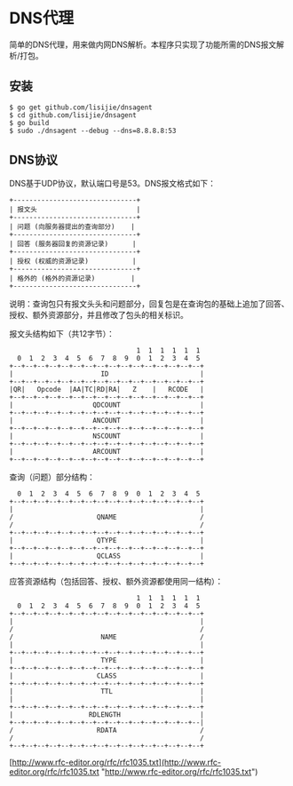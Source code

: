 # DNS代理 #

简单的DNS代理，用来做内网DNS解析。本程序只实现了功能所需的DNS报文解析/打包。

## 安装 ##

	$ go get github.com/lisijie/dnsagent
	$ cd github.com/lisijie/dnsagent
	$ go build
	$ sudo ./dnsagent --debug --dns=8.8.8.8:53

## DNS协议 ##

DNS基于UDP协议，默认端口号是53。DNS报文格式如下：

	+-------------------------------+
	| 报文头                         |
	+-------------------------------+
	| 问题 (向服务器提出的查询部分)    |
	+-------------------------------+
	| 回答 (服务器回复的资源记录)      |
	+-------------------------------+
	| 授权 (权威的资源记录)           | 
	+-------------------------------+
	| 格外的 (格外的资源记录)         |
	+-------------------------------+

说明：查询包只有报文头头和问题部分，回复包是在查询包的基础上追加了回答、授权、额外资源部分，并且修改了包头的相关标识。

报文头结构如下（共12字节）：

	                                1  1  1  1  1  1
	  0  1  2  3  4  5  6  7  8  9  0  1  2  3  4  5
	+--+--+--+--+--+--+--+--+--+--+--+--+--+--+--+--+
	|                      ID                       |
	+--+--+--+--+--+--+--+--+--+--+--+--+--+--+--+--+
	|QR|   Opcode  |AA|TC|RD|RA|   Z    |   RCODE   |
	+--+--+--+--+--+--+--+--+--+--+--+--+--+--+--+--+
	|                    QDCOUNT                    |
	+--+--+--+--+--+--+--+--+--+--+--+--+--+--+--+--+
	|                    ANCOUNT                    |
	+--+--+--+--+--+--+--+--+--+--+--+--+--+--+--+--+
	|                    NSCOUNT                    |
	+--+--+--+--+--+--+--+--+--+--+--+--+--+--+--+--+
	|                    ARCOUNT                    |
	+--+--+--+--+--+--+--+--+--+--+--+--+--+--+--+--+

查询（问题）部分结构：
	
	  0  1  2  3  4  5  6  7  8  9  0  1  2  3  4  5
	+--+--+--+--+--+--+--+--+--+--+--+--+--+--+--+--+
	|                                               |
	/                     QNAME                     /
	/                                               /
	+--+--+--+--+--+--+--+--+--+--+--+--+--+--+--+--+
	|                     QTYPE                     |
	+--+--+--+--+--+--+--+--+--+--+--+--+--+--+--+--+
	|                     QCLASS                    |
	+--+--+--+--+--+--+--+--+--+--+--+--+--+--+--+--+


应答资源结构（包括回答、授权、额外资源都使用同一结构）：

	                                1  1  1  1  1  1
	  0  1  2  3  4  5  6  7  8  9  0  1  2  3  4  5
	+--+--+--+--+--+--+--+--+--+--+--+--+--+--+--+--+
	|                                               |
	/                                               /
	/                      NAME                     /
	|                                               |
	+--+--+--+--+--+--+--+--+--+--+--+--+--+--+--+--+
	|                      TYPE                     |
	+--+--+--+--+--+--+--+--+--+--+--+--+--+--+--+--+
	|                     CLASS                     |
	+--+--+--+--+--+--+--+--+--+--+--+--+--+--+--+--+
	|                      TTL                      |
	|                                               |
	+--+--+--+--+--+--+--+--+--+--+--+--+--+--+--+--+
	|                   RDLENGTH                    |
	+--+--+--+--+--+--+--+--+--+--+--+--+--+--+--+--|
	/                     RDATA                     /
	/                                               /
	+--+--+--+--+--+--+--+--+--+--+--+--+--+--+--+--+


[http://www.rfc-editor.org/rfc/rfc1035.txt](http://www.rfc-editor.org/rfc/rfc1035.txt "http://www.rfc-editor.org/rfc/rfc1035.txt")